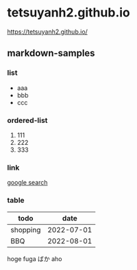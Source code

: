# tetsuyanh2.github.io

https://tetsuyanh2.github.io/

## markdown-samples

### list

- aaa
- bbb
- ccc

### ordered-list

1. 111
1. 222
1. 333

### link

[google search](https:google.com)

### table

| todo     | date       |
| -------- | ---------- |
| shopping | 2022-07-01 |
| BBQ      | 2022-08-01 |

hoge
fuga
ばか
aho
